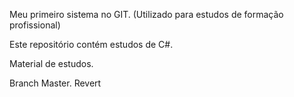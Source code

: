 Meu primeiro sistema no GIT. (Utilizado para estudos de formação profissional)

Este repositório contém estudos de C#.

Material de estudos.

Branch Master. Revert